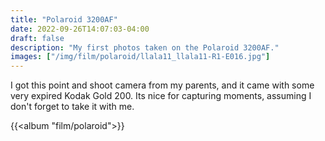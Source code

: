 ```yaml
---
title: "Polaroid 3200AF"
date: 2022-09-26T14:07:03-04:00
draft: false
description: "My first photos taken on the Polaroid 3200AF."
images: ["/img/film/polaroid/llala11_llala11-R1-E016.jpg"]
---
```


I got this point and shoot camera from my parents, and it came with some very expired Kodak Gold 200. Its nice for capturing moments, assuming I don't forget to take it with me.

{{<album "film/polaroid">}}